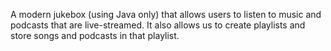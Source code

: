 A modern jukebox (using Java only) that allows users to listen to music and podcasts that are live-streamed. It also allows us to create playlists and store songs and podcasts in that playlist.
